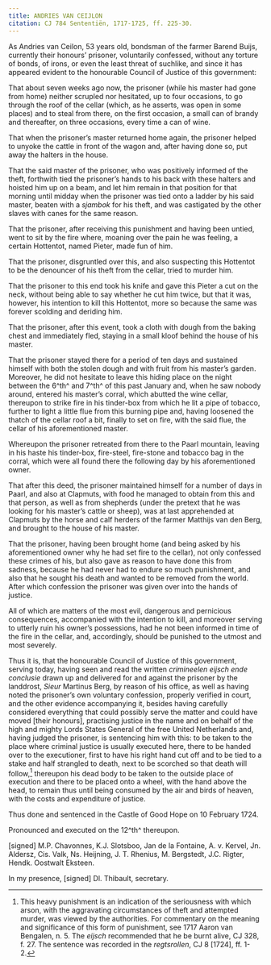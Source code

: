```yaml
---
title: ANDRIES VAN CEIJLON
citation: CJ 784 Sententiën, 1717-1725, ff. 225-30.
---
```


As Andries van Ceilon, 53 years old, bondsman of the farmer Barend Buijs, currently their honours’ prisoner, voluntarily confessed, without any torture of bonds, of irons, or even the least threat of suchlike, and since it has appeared evident to the honourable Council of Justice of this government:

That about seven weeks ago now, the prisoner (while his master had gone from home) neither scrupled nor hesitated, up to four occasions, to go through the roof of the cellar (which, as he asserts, was open in some places) and to steal from there, on the first occasion, a small can of brandy and thereafter, on three occasions, every time a can of wine.

That when the prisoner’s master returned home again, the prisoner helped to unyoke the cattle in front of the wagon and, after having done so, put away the halters in the house.

That the said master of the prisoner, who was positively informed of the theft, forthwith tied the prisoner’s hands to his back with these halters and hoisted him up on a beam, and let him remain in that position for that morning until midday when the prisoner was tied onto a ladder by his said master, beaten with a *sjambok* for his theft, and was castigated by the other slaves with canes for the same reason.

That the prisoner, after receiving this punishment and having been untied, went to sit by the fire where, moaning over the pain he was feeling, a certain Hottentot, named Pieter, made fun of him.

That the prisoner, disgruntled over this, and also suspecting this Hottentot to be the denouncer of his theft from the cellar, tried to murder him.

That the prisoner to this end took his knife and gave this Pieter a cut on the neck, without being able to say whether he cut him twice, but that it was, however, his intention to kill this Hottentot, more so because the same was forever scolding and deriding him.

That the prisoner, after this event, took a cloth with dough from the baking chest and immediately fled, staying in a small kloof behind the house of his master.

That the prisoner stayed there for a period of ten days and sustained himself with both the stolen dough and with fruit from his master’s garden. Moreover, he did not hesitate to leave this hiding place on the night between the 6^th^ and 7^th^ of this past January and, when he saw nobody around, entered his master’s corral, which abutted the wine cellar, thereupon to strike fire in his tinder-box from which he lit a pipe of tobacco, further to light a little flue from this burning pipe and, having loosened the thatch of the cellar roof a bit, finally to set on fire, with the said flue, the cellar of his aforementioned master.

Whereupon the prisoner retreated from there to the Paarl mountain, leaving in his haste his tinder-box, fire-steel, fire-stone and tobacco bag in the corral, which were all found there the following day by his aforementioned owner.

That after this deed, the prisoner maintained himself for a number of days in Paarl, and also at Clapmuts, with food he managed to obtain from this and that person, as well as from shepherds (under the pretext that he was looking for his master’s cattle or sheep), was at last apprehended at Clapmuts by the horse and calf herders of the farmer Matthijs van den Berg, and brought to the house of his master.

That the prisoner, having been brought home (and being asked by his aforementioned owner why he had set fire to the cellar), not only confessed these crimes of his, but also gave as reason to have done this from sadness, because he had never had to endure so much punishment, and also that he sought his death and wanted to be removed from the world. After which confession the prisoner was given over into the hands of justice.

All of which are matters of the most evil, dangerous and pernicious consequences, accompanied with the intention to kill, and moreover serving to utterly ruin his owner’s possessions, had he not been informed in time of the fire in the cellar, and, accordingly, should be punished to the utmost and most severely.

Thus it is, that the honourable Council of Justice of this government, serving today, having seen and read the written *crimineelen eijsch ende conclusie* drawn up and delivered for and against the prisoner by the landdrost, *Sieur* Martinus Berg, by reason of his office, as well as having noted the prisoner’s own voluntary confession, properly verified in court, and the other evidence accompanying it, besides having carefully considered everything that could possibly serve the matter and could have moved \[their honours\], practising justice in the name and on behalf of the high and mighty Lords States General of the free United Netherlands and, having judged the prisoner, is sentencing him with this: to be taken to the place where criminal justice is usually executed here, there to be handed over to the executioner, first to have his right hand cut off and to be tied to a stake and half strangled to death, next to be scorched so that death will follow,[^1] thereupon his dead body to be taken to the outside place of execution and there to be placed onto a wheel, with the hand above the head, to remain thus until being consumed by the air and birds of heaven, with the costs and expenditure of justice.

Thus done and sentenced in the Castle of Good Hope on 10 February 1724.

Pronounced and executed on the 12^th^ thereupon.

\[signed\] M.P. Chavonnes, K.J. Slotsboo, Jan de la Fontaine, A. v. Kervel, Jn. Aldersz, Cis. Valk, Ns. Heijning, J. T. Rhenius, M. Bergstedt, J.C. Rigter, Hendk. Oostwalt Eksteen.

In my presence, \[signed\] Dl. Thibault, secretary.

[^1]: This heavy punishment is an indication of the seriousness with which arson, with the aggravating circumstances of theft and attempted murder, was viewed by the authorities. For commentary on the meaning and significance of this form of punishment, see 1717 Aaron van Bengalen, n. 5. The *eijsch* recommended that he be burnt alive, CJ 328, f. 27. The sentence was recorded in the *regtsrollen*, CJ 8 \[1724\], ff. 1-2.
